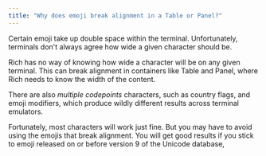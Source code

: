 ```yaml
---
title: "Why does emoji break alignment in a Table or Panel?"
---
```


Certain emoji take up double space within the terminal. Unfortunately, terminals don't always agree how wide a given
character should be.

Rich has no way of knowing how wide a character will be on any given terminal. This can break alignment in containers
like Table and Panel, where Rich needs to know the width of the content.

There are also *multiple codepoints* characters, such as country flags, and emoji modifiers, which produce wildly
different results across terminal emulators.

Fortunately, most characters will work just fine. But you may have to avoid using the emojis that break alignment. You
will get good results if you stick to emoji released on or before version 9 of the Unicode database, 
